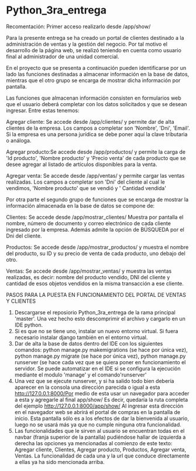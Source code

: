 # Python_3ra_entrega
Recomentación: Primer acceso realizarlo desde /app/show/

Para la presente entrega se ha creado un portal de clientes destinado a la administración de ventas y la gestión del negocio. Por tal motivo el desarrollo de la página web,
se realizó teniendo en cuenta como usuario final al administrador de una unidad comercial.

En el proyecto que se presenta a continuación pueden identificarse por un lado las funciones destinadas a almacenar información en la base de datos, mientras que el otro grupo se encarga de mostrar dicha información por pantalla.

Las funciones que almacenan información consisten en formularios web que el usuario deberá completar con los datos solicitados y que se desean ingresar. Entre estas tenemos:

Agregar cliente: Se accede desde /app/clientes/ y permite dar de alta clientes de la empresa. Los campos a completar son 'Nombre', 'Dni', 'Email'. Si la empresa es una persona jurídica se debe poner aquí la
clave tributaria o análoga.

Agregar producto:Se accede desde /app/productos/ y permite la carga de 'Id producto', 'Nombre producto' y 'Precio venta' de cada producto que se desee agregar al listado de artículos disponibles para la venta.

Agregar venta: Se accede desde /app/ventas/ y permite cargar las ventas realizadas. Los campos a completar son 'Dni' del cliente al cual le vendimos, 'Nombre producto' que se vendió y ' Cantidad vendida'

Por otra parte el segundo grupo de funciones que se encarga de mostrar la información almacenada en la base de datos se compone de:

Clientes: Se accede desde /app/mostrar_clientes/ Muestra por pantalla el nombre, número de documento y correo electrónico de cada cliente ingresado por la empresa. Además admite la opción de BÚSQUEDA por el Dni del cliente.

Productos: Se accede desde /app/mostrar_productos/ y muestra el nombre del producto, su ID y su precio de venta de cada producto, uno debajo del otro.

Ventas: Se accede desde /app/mostrar_ventas/ y muestra las ventas realizadas, es decir: nombre del producto vendido, DNI del cliente y cantidad de esos objetos vendidos en la misma transacción a ese cliente.

PASOS PARA LA PUESTA EN FUNCIONAMIENTO DEL PORTAL DE VENTAS Y CLIENTES

1) Descargarse el reposiorio Python_3ra_entrega de la rama principal 'master'. Una vez hecho esto descomprimir el archivo y cargarlo en un IDE python.
2) Si es que no se tiene uno, instalar un nuevo entorno virtual. Si fuera necesario instalar django también en el entorno virtual.
3) Dar de alta la base de datos dentro del IDE con los siguientes comandos: python manage.py makemigrations (se hace por única vez), python manage.py migrate (se hace por única vez), python manage.py runserver (se hace cada vez que se quiera poner en funcionamiento el servidor. Se puede automatizar en el IDE si se configura la ejecución mediante el modulo 'manage' y el comando'runserver'
4) Una vez que se ejecute runserver, y si ha salido todo bien debería aparecer en la consola una dirección parecida o igual a esta http://127.0.0.1:8000/Por medio de esta usar un navegador para acceder a esta y agregarle al final app/show/ Es decir, quedaría la ruta completa del ejemplo http://127.0.0.1:8000/app/show/ Al ingresar esta dirección en el navegador web se abrirá el portal de compras en la pantalla de inicio. Esta pantalla sólo es a los efectos de dar la bienvenida al usuario, luego no se usará más ya que no cumple ninguna otra funcionalidad.
5) Las funcionalidades que le sirven al usuario se encuentran todas en el navbar (franja superior de la pantalla) pudiéndose hallar de izquierda a derecha las opciones ya mencionadas al comienzo de este texto: Agregar cliente, Clientes, Agregar producto, Productos, Agregar venta, Ventas. La funcionalidad de cada una y la url que conduce directamente a ellas ya ha sido mencionada arriba.








